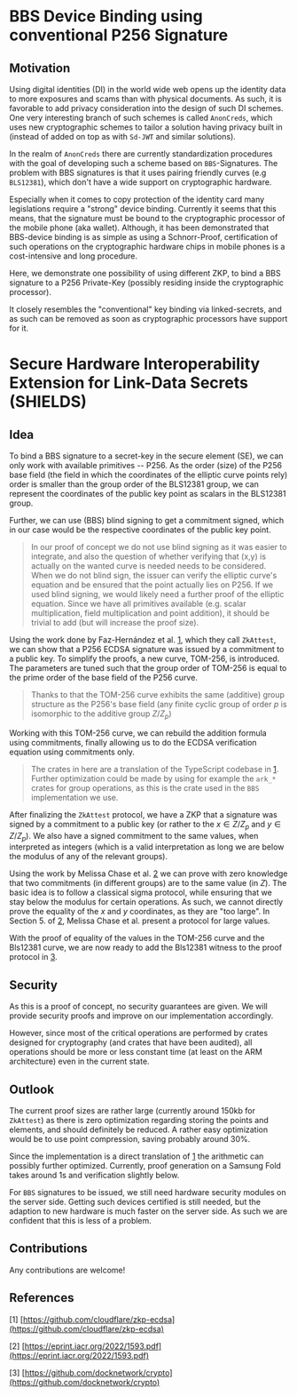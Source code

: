 # BBS Device Binding using conventional P256 Signature 

## Motivation

Using digital identities (DI) in the world wide web opens up the identity data to more exposures and scams than with physical documents. As such, it is favorable to add privacy consideration into the design of such DI schemes. One very interesting branch of such schemes is called `AnonCreds`, which uses new cryptographic schemes to tailor a solution having privacy built in (instead of added on top as with `Sd-JWT` and similar solutions).

In the realm of `AnonCreds` there are currently standardization procedures with the goal of developing such a scheme based on `BBS`-Signatures. The problem with BBS signatures is that it uses pairing friendly curves (e.g `BLS12381`), which don't have a wide support on cryptographic hardware.

Especially when it comes to copy protection of the identity card many legislations require a "strong" device binding. Currently it seems that this means, that the signature must be bound to the cryptographic processor of the mobile phone (aka wallet). Although, it has been demonstrated that BBS-device binding is as simple as using a Schnorr-Proof, certification of such operations on the cryptographic hardware chips in mobile phones is a cost-intensive and long procedure.

Here, we demonstrate one possibility of using different ZKP, to bind a BBS signature to a P256 Private-Key (possibly residing inside the cryptographic processor).

It closely resembles the "conventional" key binding via linked-secrets, and as such can be removed as soon as cryptographic processors have support for it.

# Secure Hardware Interoperability Extension for Link-Data Secrets (SHIELDS)
## Idea

To bind a BBS signature to a secret-key in the secure element (SE), we can only work with available primitives -- P256. As the order (size) of the P256 base field (the field in which the coordinates of the elliptic curve points rely) order is smaller than the group order of the BLS12381 group, we can represent the coordinates of the public key point as scalars in the BLS12381 group.

Further, we can use (BBS) blind signing to get a commitment signed, which in our case would be the respective coordinates of the public key point.

> In our proof of concept we do not use blind signing as it was easier to integrate, and also the question of whether verifying that (x,y) is actually on the wanted curve is needed needs to be considered. When we do not blind sign, the issuer can verify the elliptic curve's equation and be ensured that the point actually lies on P256. If we used blind signing, we would likely need a further proof of the elliptic equation. Since we have all primitives available (e.g. scalar multiplication, field multiplication and point addition), it should be trivial to add (but will increase the proof size).

Using the work done by Faz-Hernández et al. [1](https://github.com/cloudflare/zkp-ecdsa), which they call `ZkAttest`, we can show that a P256 ECDSA signature was issued by a commitment to a public key. To simplify the proofs, a new curve, TOM-256, is introduced. The parameters are tuned such that the group order of TOM-256 is equal to the prime order of the base field of the P256 curve.

> Thanks to that the TOM-256 curve exhibits the same (additive) group structure as the P256's base field (any finite cyclic group of order $p$ is isomorphic to the additive group $Z/Z_p$)

Working with this TOM-256 curve, we can rebuild the addition formula using commitments, finally allowing us to do the ECDSA verification equation using commitments only.

> The crates in here are a translation of the TypeScript codebase in [1](https://github.com/cloudflare/zkp-ecdsa). Further optimization could be made by using for example the `ark_*` crates for group operations, as this is the crate used in the `BBS` implementation we use.

After finalizing the `ZkAttest` protocol, we have a ZKP that a signature was signed by a commitment to a public key (or rather to the $x \in Z/Z_p$ and $y \in Z/Z_p$). We also have a signed commitment to the same values, when interpreted as integers (which is a valid interpretation as long we are below the modulus of any of the relevant groups).

Using the work by Melissa Chase et al. [2](https://eprint.iacr.org/2022/1593.pdf) we can prove with zero knowledge that two commitments (in different groups) are to the same value (in $Z$). The basic idea is to follow a classical sigma protocol, while ensuring that we stay below the modulus for certain operations. As such, we cannot directly prove the equality of the $x$ and $y$ coordinates, as they are "too large". In Section 5. of [2](https://eprint.iacr.org/2022/1593.pdf), Melissa Chase et al. present a protocol for large values.

With the proof of equality of the values in the TOM-256 curve and the Bls12381 curve, we are now ready to add the Bls12381 witness to the proof protocol in [3](https://github.com/docknetwork/crypto).

## Security

As this is a proof of concept, no security guarantees are given. We will provide security proofs and improve on our implementation accordingly.

However, since most of the critical operations are performed by crates designed for cryptography (and crates that have been audited), all operations should be more or less constant time (at least on the ARM architecture) even in the current state.

## Outlook

The current proof sizes are rather large (currently around 150kb for `ZkAttest`) as there is zero optimization regarding storing the points and elements, and should definitely be reduced. A rather easy optimization would be to use point compression, saving probably around 30%.

Since the implementation is a direct translation of [1](https://github.com/cloudflare/zkp-ecdsa) the arithmetic can possibly further optimized. Currently, proof generation on a Samsung Fold takes around 1s and verification slightly below.

For `BBS` signatures to be issued, we still need hardware security modules on the server side. Getting such devices certified is still needed, but the adaption to new hardware is much faster on the server side. As such we are confident that this is less of a problem.

## Contributions

Any contributions are welcome!

## References

[1] [https://github.com/cloudflare/zkp-ecdsa](https://github.com/cloudflare/zkp-ecdsa)

[2] [https://eprint.iacr.org/2022/1593.pdf](https://eprint.iacr.org/2022/1593.pdf)

[3] [https://github.com/docknetwork/crypto](https://github.com/docknetwork/crypto)
